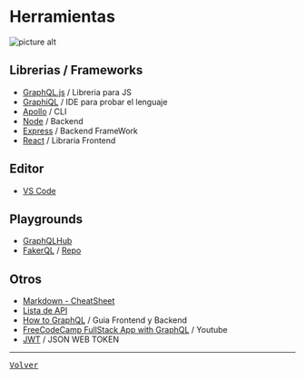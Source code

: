  # Herramientas
 ![picture alt](https://upload.wikimedia.org/wikipedia/commons/9/92/Engrane.png "Imagen")
 ## Librerias / Frameworks
 * [GraphQL.js](https://www.npmjs.com/package/graphql) / Libreria para JS
 * [GraphiQL](https://github.com/graphql/graphiql) / IDE para probar el lenguaje
 * [Apollo](https://www.apollographql.com/docs/apollo-server/) / CLI
 * [Node](https://nodejs.org/es/) / Backend
 * [Express](https://expressjs.com/es/) / Backend FrameWork
 * [React](https://reactjs.org/) / Libraria Frontend
 ## Editor
 * [VS Code](https://code.visualstudio.com/)
 ## Playgrounds
 * [GraphQLHub](https://www.graphqlhub.com/playground)
 * [FakerQL](https://fakerql.com/) / [Repo](https://github.com/notrab/fakerql)
 ## Otros
 * [Markdown - CheatSheet](https://github.com/tchapi/markdown-cheatsheet/blob/master/README.md)
 * [Lista de API](https://github.com/APIs-guru/graphql-apis?fbclid=IwAR0cWZS2dpO5ruF2O3CyXx9um6X82Q0h_taFVNQvU9F50AQzwJ70_j9gt5A)
 * [How to GraphQL](https://www.howtographql.com/?fbclid=IwAR2F7B1-A31e8wF8z6xTX6vyOOGFdLWhaT-RSN5B1gisvZmV5CEE_dTgMbc) / Guia Frontend y Backend
 * [FreeCodeCamp FullStack App with GraphQL](https://www.youtube.com/watch?v=ed8SzALpx1Q&fbclid=IwAR1KiuHVywfSqDe8TJXZ80WB1yK_EA8dhfPsJT-gf9MzNQy1q7ZEyYmPF1A) / Youtube
 * [JWT](https://jwt.io/) / JSON WEB TOKEN
 - - - -
 [<kbd>Volver</kbd>](https://github.com/gastonpereyra/Apuntes_GraphQL/blob/master/README.md)
